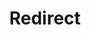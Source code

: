 ﻿---
layout: src/layouts/Redirect.astro
title: Redirect
redirect: https://yamldoc.liuyan.wang/docs/projects/steps/configuration-features/windows-services
pubDate:  2023-01-01
navSearch: false
navSitemap: false
navMenu: false
---
